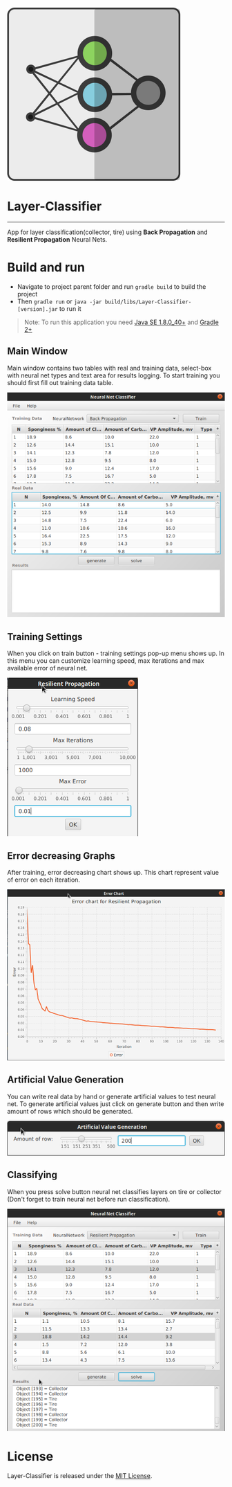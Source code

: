 ![Layer-Classifier Logo](src/edu/lc/resources/logo.png)
# Layer-Classifier
------
 App for layer classification(collector, tire) using **Back Propagation** and **Resilient Propagation** Neural Nets.

# Build and run
- Navigate to project parent folder and run `gradle build` to build the project 
- Then `gradle run` or `java -jar build/libs/Layer-Classifier-[version].jar` to run it

> Note: To run this application you need [Java SE 1.8.0_40+](http://www.oracle.com/technetwork/java/javase/downloads/jdk8-downloads-2133151.html) and [Gradle 2+](https://gradle.org/install)

## Main Window
Main window contains two tables with real and training data, select-box with neural net types and text area for results logging.
To start training you should first fill out training data table.

![Main Window](/screenshots/main-window.png)

## Training Settings
When you click on train button - training settings pop-up menu shows up. In this menu you can customize learning speed, max iterations and max available error of neural net.

![Training Settings](/screenshots/training-settings.png)

## Error decreasing Graphs
After training, error decreasing chart shows up. This chart represent value of error on each iteration.

![Charts](/screenshots/charts.png)

## Artificial Value Generation
You can write real data by hand or generate artificial values to test neural net. To generate artificial values just click on generate button and then write amount of rows which should be generated.

![AVG](/screenshots/avg.png)

## Classifying
When you press solve button neural net classifies layers on tire or collector (Don't forget to train neural net before run classification).

![Classifying](/screenshots/classifying.png)

# License
Layer-Classifier is released under the [MIT License](https://opensource.org/licenses/MIT).
